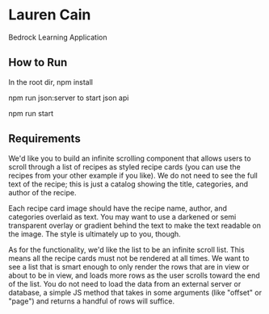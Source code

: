 # Lauren Cain

Bedrock Learning Application

## How to Run

In the root dir, npm install

npm run json:server to start json api

npm run start
## Requirements

We'd like you to build an infinite scrolling component that allows users to scroll through a list of recipes as styled recipe cards (you can use the recipes from your other example if you like). We do not need to see the full text of the recipe; this is just a catalog showing the title, categories, and author of the recipe.

Each recipe card image should have the recipe name, author, and categories overlaid as text. You may want to use a darkened or semi transparent overlay or gradient behind the text to make the text readable on the image. The style is ultimately up to you, though.

As for the functionality, we'd like the list to be an infinite scroll list. This means all the recipe cards must not be rendered at all times. We want to see a list that is smart enough to only render the rows that are in view or about to be in view, and loads more rows as the user scrolls toward the end of the list. You do not need to load the data from an external server or database, a simple JS method that takes in some arguments (like "offset" or "page") and returns a handful of rows will suffice.